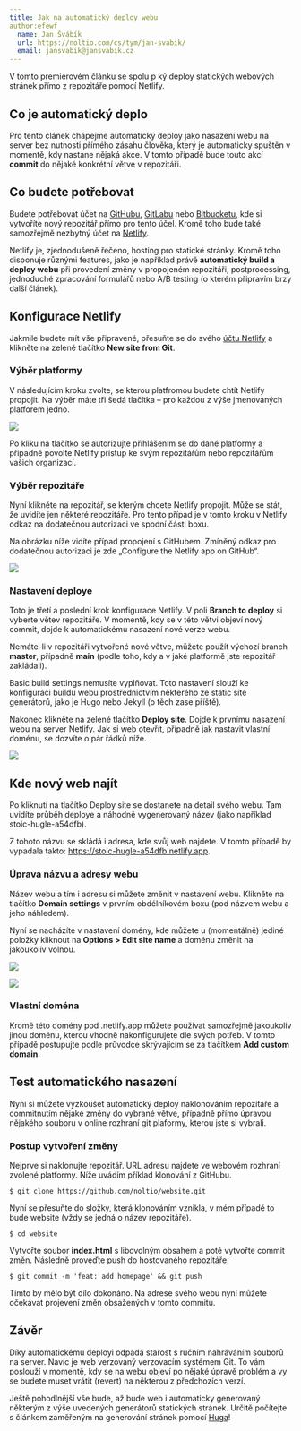 ```yaml
---
title: Jak na automatický deploy webu
author:efewf
  name: Jan Švábík
  url: https://noltio.com/cs/tym/jan-svabik/
  email: jansvabik@jansvabik.cz
---
```

V tomto premiérovém článku se spolu p
ký deploy statických webových stránek přímo z repozitáře pomocí Netlify.

## Co je automatický deplo

Pro tento článek chápejme automatický deploy jako nasazení webu na server bez nutnosti přímého zásahu člověka, který je automaticky spuštěn v momentě, kdy nastane nějaká akce. V tomto případě bude touto akcí **commit** do nějaké konkrétní větve v repozitáři.

## Co budete potřebovat

Budete potřebovat účet na [GitHubu](https://github.com/), [GitLabu](https://gitlab.com/) nebo [Bitbucketu](https://bitbucket.org/), kde si vytvoříte nový repozitář přímo pro tento účel. Kromě toho bude také samozřejmě nezbytný účet na [Netlify](https://www.netlify.com/).

Netlify je, zjednodušeně řečeno, hosting pro statické stránky. Kromě toho disponuje různými features, jako je například právě **automatický build a deploy webu** při provedení změny v propojeném repozitáři, postprocessing, jednoduché zpracování formulářů nebo A/B testing (o kterém připravím brzy další článek).

## Konfigurace Netlify

Jakmile budete mít vše připravené, přesuňte se do svého [účtu Netlify](https://app.netlify.com/) a klikněte na zelené tlačítko **New site from Git**.

### Výběr platformy

V následujícím kroku zvolte, se kterou platfromou budete chtít Netlify propojit. Na výběr máte tři šedá tlačítka – pro každou z výše jmenovaných platforem jedno.

![](/hp-banner-illustration-left.png)

Po kliku na tlačítko se autorizujte přihlášením se do dané platformy a případně povolte Netlify přístup ke svým repozitářům nebo repozitářům vašich organizací.

### Výběr repozitáře

Nyní klikněte na repozitář, se kterým chcete Netlify propojit. Může se stát, že uvidíte jen některé repozitáře. Pro tento případ je v tomto kroku v Netlify odkaz na dodatečnou autorizaci ve spodní části boxu.

Na obrázku níže vidíte případ propojení s GitHubem. Zmíněný odkaz pro dodatečnou autorizaci je zde „Configure the Netlify app on GitHub“.

![](/hp-banner-illustration-left.png)

### Nastavení deploye

Toto je třetí a poslední krok konfigurace Netlify. V poli **Branch to deploy** si vyberte větev repozitáře. V momentě, kdy se v této větvi objeví nový commit, dojde k automatickému nasazení nové verze webu.

Nemáte-li v repozitáři vytvořené nové větve, můžete použít výchozí branch **master**, případně **main** (podle toho, kdy a v jaké platformě jste repozitář zakládali).

Basic build settings nemusíte vyplňovat. Toto nastavení slouží ke konfiguraci buildu webu prostřednictvím některého ze static site generátorů, jako je Hugo nebo Jekyll (o těch zase příště).

Nakonec klikněte na zelené tlačítko **Deploy site**. Dojde k prvnímu nasazení webu na server Netlify. Jak si web otevřít, případně jak nastavit vlastní doménu, se dozvíte o pár řádků níže.

![](/hp-banner-illustration-left.png)

## Kde nový web najít

Po kliknutí na tlačítko Deploy site se dostanete na detail svého webu. Tam uvidíte průběh deploye a náhodně vygenerovaný název (jako například stoic-hugle-a54dfb).

Z tohoto názvu se skládá i adresa, kde svůj web najdete. V tomto případě by vypadala takto: https://stoic-hugle-a54dfb.netlify.app.

### Úprava názvu a adresy webu

Název webu a tím i adresu si můžete změnit v nastavení webu. Klikněte na tlačítko **Domain settings** v prvním obdélníkovém boxu (pod názvem webu a jeho náhledem).

Nyní se nacházíte v nastavení domény, kde můžete u (momentálně) jediné položky kliknout na **Options > Edit site name** a doménu změnit na jakoukoliv volnou.

![](/hp-banner-illustration-left.png)

![](/hp-banner-illustration-left.png)

### Vlastní doména

Kromě této domény pod .netlify.app můžete používat samozřejmě jakoukoliv jinou doménu, kterou vhodně nakonfigurujete dle svých potřeb. V tomto případě postupujte podle průvodce skrývajícím se za tlačítkem **Add custom domain**.

## Test automatického nasazení

Nyní si můžete vyzkoušet automatický deploy naklonováním repozitáře a commitnutím nějaké změny do vybrané větve, případně přímo úpravou nějakého souboru v online rozhraní git plaformy, kterou jste si vybrali.

### Postup vytvoření změny

Nejprve si naklonujte repozitář. URL adresu najdete ve webovém rozhraní zvolené platformy. Níže uvádím příklad klonování z GitHubu.

    $ git clone https://github.com/noltio/website.git

Nyní se přesuňte do složky, která klonováním vznikla, v mém případě to bude website (vždy se jedná o název repozitáře).

    $ cd website

Vytvořte soubor **index.html** s libovolným obsahem a poté vytvořte commit změn. Následně proveďte push do hostovaného repozitáře.

    $ git commit -m 'feat: add homepage' && git push

Tímto by mělo být dílo dokonáno. Na adrese svého webu nyní můžete očekávat projevení změn obsažených v tomto commitu.

## Závěr

Díky automatickému deployi odpadá starost s ručním nahráváním souborů na server. Navíc je web verzovaný verzovacím systémem Git. To vám poslouží v momentě, kdy se na webu objeví po nějaké úpravě problém a vy se budete muset vrátit (revert) na některou z předchozích verzí.

Ještě pohodlnější vše bude, až bude web i automaticky generovaný některým z výše uvedených generátorů statických stránek. Určitě počítejte s článkem zaměřeným na generování stránek pomocí [Huga](https://gohugo.io/)!
